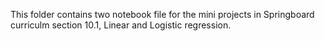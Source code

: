 This folder contains two notebook file for the mini projects in Springboard curriculm section 10.1, Linear and Logistic regression.
